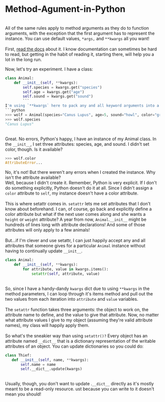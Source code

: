 # Method-Agument-in-Python
<br>All of the same rules apply to method arguments as they do to function arguments, with the exception that the 
first argument has to represent the instance. You can use default values, ``*args,`` and ``**kwargs`` all you want!</br>
<br>First, [read the docs](https://docs.python.org/3/library/functions.html#setattr) about it. I know documentation can sometimes be hard to read, but getting in the habit of 
reading it, starting there, will help you a lot in the long run.</br>

Now, let's try an experiment. I have a class:
```python
class Animal:
    def __init__(self, **kwargs):
        self.species = kwargs.get("species")
        self.age = kwargs.get("age")
        self.sound = kwargs.get("sound")
        ```
I'm using `**kwargs` here to pack any and all keyword arguments into a dictionary. And then I'll make a wolf using that class.
```python
>>> wolf = Animal(species="Canus Lupus", age=5, sound="howl", color="gray")
>>> wolf.species
"Canus Lupus"
```
<br>Great. No errors, Python's happy, I have an instance of my Animal class. In the `__init__`, I set three attributes:
species, age, and sound. I didn't set color, though. Is it available?</br>
```python
>>> wolf.color
AttributeError...
```
No, it's not! But there weren't any errors when I created the instance. Why isn't the attribute available?
<br>
Well, because I didn't create it. Remember, Python is very explicit. If I don't do something explicitly, Python 
doesn't do it at all. Since I didn't assign a `color` attribute to `self`, my instance doesn't have a color attribute.
</br>
<br>This is where setattr comes in. `setattr` lets me set attributes that I don't know about beforehand. I can, of
course, go back and explicitly define a color attribute but what if the next user comes along and she wants a 
`height` or `weight` attribute? A year from now, `Animal`.`__init__` might be hundreds of lines long with attribute 
declarations! And some of those attributes will only apply to a few animals!</br>
<br>
But...if I'm clever and use setattr, I can just happily accept any and all attributes that someone gives for a 
particular `Animal` instance without having to continually update `__init__`.
</br>
```python
class Animal:
    def __init__(self, **kwargs):
        for attribute, value in kwargs.items():
            setattr(self, attribute, value)
```
 <br>So, since I have a handy-dandy `kwargs` dict due to using `**kwargs` in the method parameters, I can loop through 
 it's items method and pull out the two values from each iteration into `attribute` and `value` variables.
 </br>
 <br> The `setattr` function takes three arguments: the object to work on, the attribute name to define, and the value 
 to give that attribute. Now, no matter what attribute values I give to my object (assuming they're valid attribute 
 names), my class will happily apply them.
 </br>
 <br>So what's the sneakier way than using `setattr()?` Every object has an attribute named `__dict__` that is a 
 dictionary representation of the writable attributes of an object. You can update dictionaries so you could do:</br>
 ```python
 class Thief:
    def __init__(self, name, **kwargs):
        self.name = name
        self.__dict__.update(kwargs)
 ```
<br>Usually, though, you don't want to update .`__dict__` directly as it's mostly meant to be a read-only resource. 
ust because you can write to it doesn't mean you should!</br>
 





